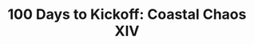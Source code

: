 ---
layout: post
title: "100 Days to Kickoff: Coastal Chaos XIV"
description: "Previewing the ACC Coastal — same [Styx], different ye..."
permalink: https://www.fromtherumbleseat.com/2019/8/19/20811781/100-days-to-kickoff-coastal-chaos-xiv-georgia-tech-football-preview-2019-duke-unc-miami-uva-vt-pitt
---